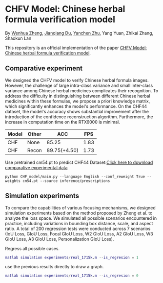 # CHFV Model: Chinese herbal formula verification model

By [Wenhua Zheng](https://orcid.org/0009-0007-1002-809),   [Jianqiang Du](https://orcid.org/0000-0001-5584-9181), [Yanchen Zhu](https://orcid.org/0000-0002-6123-6880), Yang Yuan, Zhikai Zhang, Shaokun Lan

This repository is an official implementation of the paper [CHFV Model: Chinese herbal formula verification model](https://github.com/Wenhua-Zheng/CHFV).



## Comparative experiment

We designed the CHFV model to verify Chinese herbal formula images. However, the challenge of large intra-class variance and small inter-class variance among Chinese herbal medicines complicates their recognition. To address the difficulty in distinguishing between different Chinese herbal medicines within these formulas, we propose a priori knowledge matrix, which significantly enhances the model's performance. On the CHF44 dataset, the model's accuracy shows substantial improvement after the introduction of the confidence reconstruction algorithm. Furthermore, the increase in computation time on the RTX6000 is minimal.

| Model | Other | ACC          | FPS  |
| ----- | ----- | ------------ | ---- |
| CHF   | None  | 85.25        | 1.83 |
| CHF   | Recon | 89.75(+4.50) | 1.73 |

Use pretrained cm54.pt to predict CHF44 Dataset:[Click here to download comparative experimental data](https://github.com/Wenhua-Zheng/CHFV/releases)

``` shell
python CHF_model/main.py --language English --conf_reweight True --weights cm54.pt --source inference/prescriptions
```


## Simulation experiments

To compare the capabilities of various focusing mechanisms, we designed simulation experiments based on the method proposed by Zheng et al. to analyze the loss space. We simulated all possible scenarios encountered in practice, including variations in bounding box distance, scale, and aspect ratio. A total of 200 regression tests were conducted across 7 scenarios (IoU Loss, GIoU Loss, Focal GIoU Loss, W2 GIoU Loss, A2 GIoU Loss, W3 GIoU Loss, A3 GIoU Loss, Personalization GIoU Loss). 

Regress all possible cases.

```matlab
matlab simulation experiments/real_1715k.m --is_regresion = 1
```

use the previous results directly to draw a graph.

```matlab
matlab simulation experiments/real_1715k.m --is_regresion = 0
```
